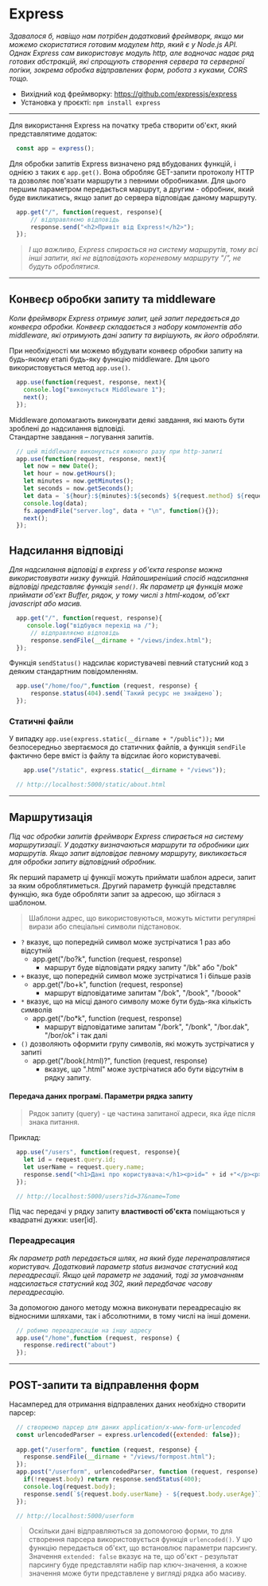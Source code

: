 # Express

_Здавалося б, навіщо нам потрібен додатковий фреймворк, якщо ми можемо скористатися готовим модулем http, який є у Node.js API. Однак Express сам використовує модуль http, але водночас надає ряд готових абстракцій, які спрощують створення сервера та серверної логіки, зокрема обробка відправлених форм, робота з куками, CORS тощо._

* Вихідний код фреймворку: https://github.com/expressjs/express
* Установка у проєкті: `npm install express`

- - -

Для використання Express на початку треба створити об'єкт, який представлятиме додаток:
```javascript
  const app = express();
```

Для обробки запитів Express визначено ряд вбудованих функцій, і однією з таких є `app.get()`. Вона обробляє GET-запити протоколу HTTP та дозволяє пов'язати маршрути з певними обробниками. Для цього першим параметром передається маршрут, а другим - обробник, який буде викликатись, якщо запит до сервера відповідає даному маршруту.

```javascript
  app.get("/", function(request, response){     
      // відправляємо відповідь
      response.send("<h2>Привіт від Express!</h2>");
  });
```

> _І що важливо, Express спирається на систему маршрутів, тому всі інші запити, які не відповідають кореневому маршруту "/", не будуть оброблятися._

- - -

## Конвеєр обробки запиту та middleware

_Коли фреймворк Express отримує запит, цей запит передається до конвеєра обробки. Конвеєр складається з набору компонентів або middleware, які отримують дані запиту та вирішують, як його обробляти._

При необхідності ми можемо вбудувати конвеєр обробки запиту на будь-якому етапі будь-яку функцію middleware. Для цього використовується метод `app.use()`.

```javascript
  app.use(function(request, response, next){    
    console.log("виконується Middleware 1");
    next();
  });
```

Middleware допомагають виконувати деякі завдання, які мають бути зроблені до надсилання відповіді.\
Стандартне завдання – логування запитів.

```javascript
  // цей middleware виконується кожного разу при http-запиті
  app.use(function(request, response, next){     
    let now = new Date();
    let hour = now.getHours();
    let minutes = now.getMinutes();
    let seconds = now.getSeconds();
    let data = `${hour}:${minutes}:${seconds} ${request.method} ${request.url} ${request.get("user-agent")}`;
    console.log(data);
    fs.appendFile("server.log", data + "\n", function(){});
    next();
  });
```

## Надсилання відповіді

_Для надсилання відповіді в express у об'єкта response можна використовувати низку функцій. Найпоширеніший спосіб надсилання відповіді представляє функція `send()`. Як параметр ця функція може приймати об'єкт Buffer, рядок, у тому числі з html-кодом, об'єкт javascript або масив._

```javascript
  app.get("/", function(request, response){
     console.log("відбувся перехід на /");
      // відправляємо відповідь
	  response.sendFile(__dirname + "/views/index.html");
  });
```

Функція ``sendStatus()`` надсилає користувачеві певний статусний код з деяким стандартним повідомленням.

```javascript
  app.use("/home/foo/",function (request, response) {
      response.status(404).send(`Такий ресурс не знайдено`);
  });
```

### Статичні файли

У випадку ``app.use(express.static(__dirname + "/public"));`` ми безпосередньо звертаємося до статичних файлів, а функція ``sendFile`` фактично бере вміст із файлу та відсилає його користувачеві.

```javascript
    app.use("/static", express.static(__dirname + "/views"));

  // http://localhost:5000/static/about.html
```

- - -

## Маршрутизація

_Під час обробки запитів фреймворк Express спирається на систему маршрутизації. У додатку визначаються маршрути та обробники цих маршрутів. Якщо запит відповідає певному маршруту, викликається для обробки запиту відповідний обробник._

Як перший параметр ці функції можуть приймати шаблон адреси, запит за яким оброблятиметься. Другий параметр функцій представляє функцію, яка буде обробляти запит за адресою, що збіглася з шаблоном.

> Шаблони адрес, що використовуються, можуть містити регулярні вирази або спеціальні символи підстановок.
* `?` вказує, що попередній символ може зустрічатися 1 раз або відсутній
  + app.get("/bo?k", function (request, response)
    - маршрут буде відповідати рядку запиту "/bk" або "/bok"
* `+` вказує, що попередній символ може зустрічатися 1 і більше разів
  + app.get("/bo+k", function (request, response)
    - маршрут відповідатиме запитам "/bok", "/book", "/booоk"
* `*` вказує, що на місці даного символу може бути будь-яка кількість символів
  + app.get("/bo*k", function (request, response)
    - маршрут відповідатиме запитам "/bork", "/bonk", "/bor.dak", "/bor/ok" і так далі
* `()` дозволяють оформити групу символів, які можуть зустрічатися у запиті
  + app.get("/book(.html)?", function (request, response)
    - вказує, що ".html" може зустрічатися або бути відсутнім в рядку запиту.

#### Передача даних програмі. Параметри рядка запиту

> Рядок запиту (query) - це частина запитаної адреси, яка йде після знака питання.

Приклад: 
```javascript
  app.use("/users", function(request, response){      
    let id = request.query.id;
    let userName = request.query.name;
    response.send("<h1>Дані про користувача:</h1><p>id=" + id +"</p><p>name=" + userName + "</p>");
  });

  // http://localhost:5000/users?id=37&name=Tome
```

Під час передачі у рядку запиту **властивості об'єкта** поміщаються у квадратні дужки: user[id].

### Переадресация

_Як параметр path передається шлях, на який буде перенаправлятися користувач. Додатковий параметр status визначає статусний код переадресації. Якщо цей параметр не заданий, тоді за умовчанням надсилається статусний код 302, який передбачає часову переадресацію._

За допомогою даного методу можна виконувати переадресацію як відносними шляхами, так і абсолютними, в тому числі на інші домени.

```javascript
  // робимо переадресацію на іншу адресу
  app.use("/home",function (request, response) {
    response.redirect("about")
  });
```

- - -

## POST-запити та відправлення форм

Насамперед для отримання відправлених даних необхідно створити парсер:

```javascript
  // створюємо парсер для даних application/x-www-form-urlencoded
  const urlencodedParser = express.urlencoded({extended: false});
  
  app.get("/userform", function (request, response) {
    response.sendFile(__dirname + "/views/formpost.html");
  });
  app.post("/userform", urlencodedParser, function (request, response) {
    if(!request.body) return response.sendStatus(400);
    console.log(request.body);
    response.send(`${request.body.userName} - ${request.body.userAge}`);
  });

  // http://localhost:5000/userform
```

> Оскільки дані відправляються за допомогою форми, то для створення парсера використовується функція `urlencoded()`. У цю функцію передається об'єкт, що встановлює параметри парсингу. Значення `extended: false` вказує на те, що об'єкт - результат парсингу буде представляти набір пар ключ-значення, а кожне значення може бути представлене у вигляді рядка або масиву.










